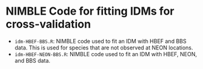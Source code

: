 # NIMBLE Code for fitting IDMs for cross-validation

+ `idm-HBEF-BBS.R`: NIMBLE code used to fit an IDM with HBEF and BBS data. This is used for species that are not observed at NEON locations.
+ `idm-HBEF-NEON-BBS.R`: NIMBLE code used to fit an IDM with HBEF, NEON, and BBS data.
